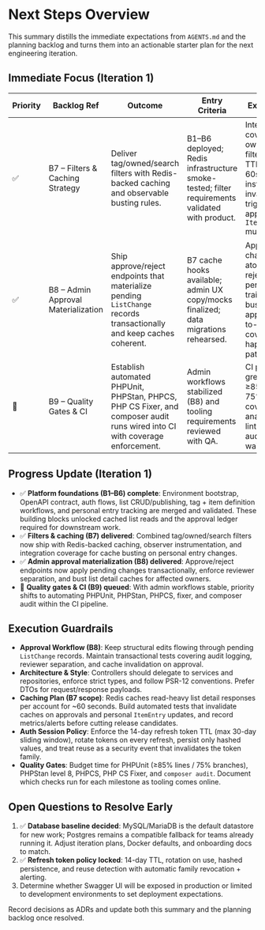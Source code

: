 # Next Steps Overview

This summary distills the immediate expectations from `AGENTS.md` and the planning backlog and turns them into an actionable starter plan for the next engineering iteration.

## Immediate Focus (Iteration 1)

| Priority | Backlog Ref | Outcome | Entry Criteria | Exit Validation | Notes |
|----------|-------------|---------|----------------|-----------------|-------|
| ✅ | B7 – Filters & Caching Strategy | Deliver tag/owned/search filters with Redis-backed caching and observable busting rules. | B1–B6 deployed; Redis infrastructure smoke-tested; filter requirements validated with product. | Integration tests cover tag + ownership filters; cache TTL fixed at 60s with instrumentation; invalidation triggered on approvals and `ItemEntry` mutations. | Cache observer metrics committed with unit coverage; align with QA on regression coverage referencing [Backlog B7](README.md#backlog-b7). |
| ✅ | B8 – Admin Approval Materialization | Ship approve/reject endpoints that materialize pending `ListChange` records transactionally and keep caches coherent. | B7 cache hooks available; admin UX copy/mocks finalized; data migrations rehearsed. | Approvals apply changes atomically; rejections persist audit trail; caches bust on approval; end-to-end tests cover happy/sad paths. | Coordinated reviewer permissions and captured rollback steps in runbook referencing [Backlog B8](README.md#backlog-b8). |
| 🚀 | B9 – Quality Gates & CI | Establish automated PHPUnit, PHPStan, PHPCS, PHP CS Fixer, and composer audit runs wired into CI with coverage enforcement. | Admin workflows stabilized (B8) and tooling requirements reviewed with QA. | CI pipeline green with ≥85% line / 75% branch coverage, static analysis & linters passing, audit clean or waivers filed. | Align with QA on coverage thresholds; reference [Backlog B9](README.md#backlog-b9). |

## Progress Update (Iteration 1)
- ✅ **Platform foundations (B1–B6) complete**: Environment bootstrap, OpenAPI contract, auth flows, list CRUD/publishing, tag + item definition workflows, and personal entry tracking are merged and validated. These building blocks unlocked cached list reads and the approval ledger required for downstream work.
- ✅ **Filters & caching (B7) delivered**: Combined tag/owned/search filters now ship with Redis-backed caching, observer instrumentation, and integration coverage for cache busting on personal entry changes.
- ✅ **Admin approval materialization (B8) delivered**: Approve/reject endpoints now apply pending changes transactionally, enforce reviewer separation, and bust list detail caches for affected owners.
- 🚀 **Quality gates & CI (B9) queued**: With admin workflows stable, priority shifts to automating PHPUnit, PHPStan, PHPCS, fixer, and composer audit within the CI pipeline.

## Execution Guardrails

- **Approval Workflow (B8)**: Keep structural edits flowing through pending `ListChange` records. Maintain transactional tests covering audit logging, reviewer separation, and cache invalidation on approval.
- **Architecture & Style**: Controllers should delegate to services and repositories, enforce strict types, and follow PSR-12 conventions. Prefer DTOs for request/response payloads.
- **Caching Plan (B7 scope)**: Redis caches read-heavy list detail responses per account for ~60 seconds. Build automated tests that invalidate caches on approvals and personal `ItemEntry` updates, and record metrics/alerts before cutting release candidates.
- **Auth Session Policy**: Enforce the 14-day refresh token TTL (max 30-day sliding window), rotate tokens on every refresh, persist only hashed values, and treat reuse as a security event that invalidates the token family.
- **Quality Gates**: Budget time for PHPUnit (≥85% lines / 75% branches), PHPStan level 8, PHPCS, PHP CS Fixer, and `composer audit`. Document which checks run for each milestone as tooling comes online.

## Open Questions to Resolve Early

1. ✅ **Database baseline decided**: MySQL/MariaDB is the default datastore for new work; Postgres remains a compatible fallback for teams already running it. Adjust iteration plans, Docker defaults, and onboarding docs to match.
2. ✅ **Refresh token policy locked**: 14-day TTL, rotation on use, hashed persistence, and reuse detection with automatic family revocation + alerting.
3. Determine whether Swagger UI will be exposed in production or limited to development environments to set deployment expectations.

Record decisions as ADRs and update both this summary and the planning backlog once resolved.
